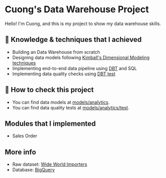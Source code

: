 # Cuong's Data Warehouse Project
Hello! I'm Cuong, and this is my project to show my data warehouse skills.

## 🎯 Knowledge & techniques that I achieved
- Building an Data Warehouse from scratch
- Designing data models following [Kimball's Dimensional Modeling techniques](https://www.goodreads.com/en/book/show/748203)
- Implementing end-to-end data pipeline using [DBT](https://www.getdbt.com/) and SQL
- Implementing data quality checks using [DBT test](https://docs.getdbt.com/docs/build/tests)

## 📃 How to check this project
- You can find data models at [models/analytics](https://github.com/LuongQuocCuong/project-demo/tree/main/models).
- You can find data quality tests at [models/analytics/test](https://github.com/LuongQuocCuong/project-demo/tree/main/models/test).

## Modules that I implemented
- Sales Order

## More info
- Raw dataset: [Wide World Importers](https://learn.microsoft.com/en-us/sql/samples/wide-world-importers-what-is?view=sql-server-ver16)
- Database: [BigQuery](https://console.cloud.google.com)
